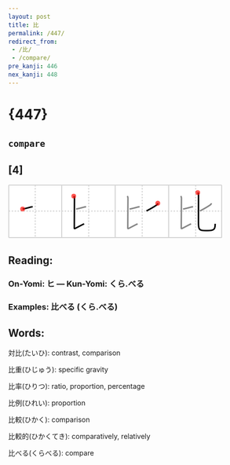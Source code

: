 ```yaml
---
layout: post
title: 比
permalink: /447/
redirect_from:
 - /比/
 - /compare/
pre_kanji: 446
nex_kanji: 448
---
```


# {447}

## `compare`

## [4]

<div class="stroke"><img src="../images/E6AF94.png" /></div>

## Reading:

### On-Yomi: ヒ &mdash; Kun-Yomi: くら.べる

### Examples: 比べる (くら.べる)

## Words:

対比(たいひ): contrast, comparison

比重(ひじゅう): specific gravity

比率(ひりつ): ratio, proportion, percentage

比例(ひれい): proportion

比較(ひかく): comparison

比較的(ひかくてき): comparatively, relatively

比べる(くらべる): compare
